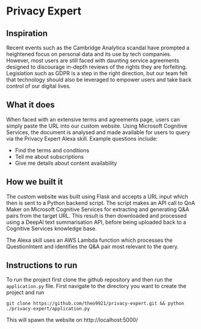 # Privacy Expert

## Inspiration
Recent events such as the Cambridge Analytica scandal have prompted a heightened focus on personal data and its use by tech companies. However, most users are still faced with daunting service agreements designed to discourage in-depth reviews of the rights they are forfeiting. Legislation such as GDPR is a step in the right direction, but our team felt that technology should also be leveraged to empower users and take back control of our digital lives.

## What it does
When faced with an extensive terms and agreements page, users can simply paste the URL into our custom website. Using Microsoft Cognitive Services, the document is analysed and made available for users to query via the Privacy Expert Alexa skill. Example questions include:

* Find the terms and conditions
* Tell me about subscriptions
* Give me details about content availability

## How we built it
The custom website was built using Flask and accepts a URL input which then is sent to a Python backend script. The script makes an API call to QnA Maker on Microsoft Cognitive Services for extracting and generating Q&A pairs from the target URL. This result is then downloaded and processed using a DeepAI text summarisation API, before being uploaded back to a Cognitive Services knowledge base.

The Alexa skill uses an AWS Lambda function which processes the QuestionIntent and identifies the Q&A pair most relevant to the query.

## Instructions to run
To run the project first clone the github repository and then run the `application.py` file. First navigate to the directory you want to create the project and run

`git clone https://github.com/theo9921/privacy-expert.git && python ./privacy-expert/application.py` 

This will spawn the website on http://localhost:5000/

